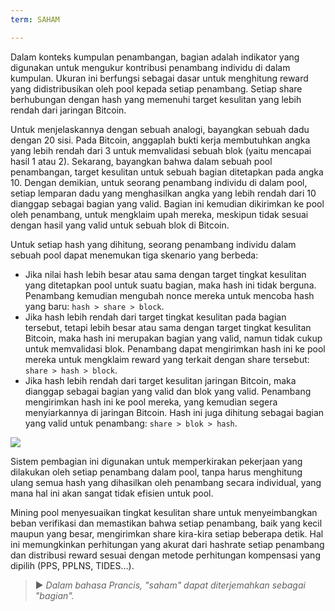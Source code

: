 ```yaml
---
term: SAHAM

---
```

Dalam konteks kumpulan penambangan, bagian adalah indikator yang digunakan untuk mengukur kontribusi penambang individu di dalam kumpulan. Ukuran ini berfungsi sebagai dasar untuk menghitung reward yang didistribusikan oleh pool kepada setiap penambang. Setiap share berhubungan dengan hash yang memenuhi target kesulitan yang lebih rendah dari jaringan Bitcoin.

Untuk menjelaskannya dengan sebuah analogi, bayangkan sebuah dadu dengan 20 sisi. Pada Bitcoin, anggaplah bukti kerja membutuhkan angka yang lebih rendah dari 3 untuk memvalidasi sebuah blok (yaitu mencapai hasil 1 atau 2). Sekarang, bayangkan bahwa dalam sebuah pool penambangan, target kesulitan untuk sebuah bagian ditetapkan pada angka 10. Dengan demikian, untuk seorang penambang individu di dalam pool, setiap lemparan dadu yang menghasilkan angka yang lebih rendah dari 10 dianggap sebagai bagian yang valid. Bagian ini kemudian dikirimkan ke pool oleh penambang, untuk mengklaim upah mereka, meskipun tidak sesuai dengan hasil yang valid untuk sebuah blok di Bitcoin.

Untuk setiap hash yang dihitung, seorang penambang individu dalam sebuah pool dapat menemukan tiga skenario yang berbeda:


- Jika nilai hash lebih besar atau sama dengan target tingkat kesulitan yang ditetapkan pool untuk suatu bagian, maka hash ini tidak berguna. Penambang kemudian mengubah nonce mereka untuk mencoba hash yang baru: `hash > share > block`.
- Jika hash lebih rendah dari target tingkat kesulitan pada bagian tersebut, tetapi lebih besar atau sama dengan target tingkat kesulitan Bitcoin, maka hash ini merupakan bagian yang valid, namun tidak cukup untuk memvalidasi blok. Penambang dapat mengirimkan hash ini ke pool mereka untuk mengklaim reward yang terkait dengan share tersebut: `share > hash > block`.
- Jika hash lebih rendah dari target kesulitan jaringan Bitcoin, maka dianggap sebagai bagian yang valid dan blok yang valid. Penambang mengirimkan hash ini ke pool mereka, yang kemudian segera menyiarkannya di jaringan Bitcoin. Hash ini juga dihitung sebagai bagian yang valid untuk penambang: `share > blok > hash`.

![](../../dictionnaire/assets/32.webp)

Sistem pembagian ini digunakan untuk memperkirakan pekerjaan yang dilakukan oleh setiap penambang dalam pool, tanpa harus menghitung ulang semua hash yang dihasilkan oleh penambang secara individual, yang mana hal ini akan sangat tidak efisien untuk pool.

Mining pool menyesuaikan tingkat kesulitan share untuk menyeimbangkan beban verifikasi dan memastikan bahwa setiap penambang, baik yang kecil maupun yang besar, mengirimkan share kira-kira setiap beberapa detik. Hal ini memungkinkan perhitungan yang akurat dari hashrate setiap penambang dan distribusi reward sesuai dengan metode perhitungan kompensasi yang dipilih (PPS, PPLNS, TIDES...).

> ► *Dalam bahasa Prancis, "saham" dapat diterjemahkan sebagai "bagian".*